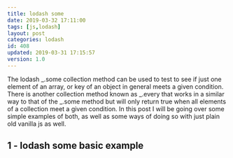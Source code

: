 ```yaml
---
title: lodash some
date: 2019-03-32 17:11:00
tags: [js,lodash]
layout: post
categories: lodash
id: 408
updated: 2019-03-31 17:15:57
version: 1.0
---
```


The lodash \_.some collection method can be used to test to see if just one element of an array, or key of an object in general meets a given condition. There is another collection method known as \_.every that works in a similar way to that of the \_.some method but will only return true when all elements of a collection meet a given condition. In this post I will be going over some simple examples of both, as well as some ways of doing so with just plain old vanilla js as well.

<!-- more -->

## 1 - lodash some basic example
